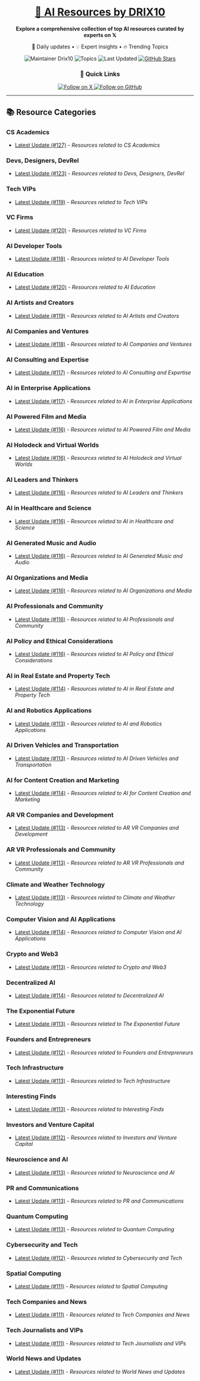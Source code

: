 
<div align="center">
  <h1><a href="https://x.com/DRIX_10_" target="_blank">🚀 AI Resources by DRIX10</a></h1>
  <p><strong>Explore a comprehensive collection of top AI resources curated by experts on 𝕏</strong></p>
  <p>🌟 Daily updates • 💡 Expert insights • 🔥 Trending Topics</p>

  <img src="https://img.shields.io/badge/Maintainer-Drix10-blue?style=for-the-badge" alt="Maintainer Drix10" />
  <img src="https://img.shields.io/badge/Topics-Everything%2C%20AI-red?style=for-the-badge" alt="Topics" />
  <img src="https://img.shields.io/github/last-commit/Drix10/ai-resources?style=for-the-badge&color=5D6D7E" alt="Last Updated" />
  <a href="https://github.com/Drix10/ai-resources"><img src="https://img.shields.io/github/stars/Drix10/ai-resources?style=for-the-badge&color=yellow" alt="GitHub Stars" /></a>

  <br>

  <h3>🌟 Quick Links</h3>
    <a href="https://x.com/DRIX_10_">
      <img src="https://img.shields.io/badge/Follow_on_𝕏-black?style=for-the-badge&logo=x&logoColor=white" alt="Follow on X" />
    </a>
    <a href="https://github.com/Drix10">
      <img src="https://img.shields.io/badge/Follow_on_GitHub-black?style=for-the-badge&logo=github&logoColor=white" alt="Follow on GitHub" />
    </a>
</div>

---

## 📚 Resource Categories

### CS Academics

*   [Latest Update (#127)](https://github.com/Drix10/ai-resources/blob/main/CS%20Academics/resources-127.md) - *Resources related to CS Academics*

### Devs, Designers, DevRel

*   [Latest Update (#123)](https://github.com/Drix10/ai-resources/blob/main/Devs%2C%20Designers%2C%20DevRel/resources-123.md) - *Resources related to Devs, Designers, DevRel*

### Tech VIPs

*   [Latest Update (#119)](https://github.com/Drix10/ai-resources/blob/main/Tech%20VIPs/resources-119.md) - *Resources related to Tech VIPs*

### VC Firms

*   [Latest Update (#120)](https://github.com/Drix10/ai-resources/blob/main/VC%20Firms/resources-120.md) - *Resources related to VC Firms*

### AI Developer Tools

*   [Latest Update (#118)](https://github.com/Drix10/ai-resources/blob/main/AI%20Developer%20Tools/resources-118.md) - *Resources related to AI Developer Tools*

### AI Education

*   [Latest Update (#120)](https://github.com/Drix10/ai-resources/blob/main/AI%20Education/resources-120.md) - *Resources related to AI Education*

### AI Artists and Creators

*   [Latest Update (#119)](https://github.com/Drix10/ai-resources/blob/main/AI%20Artists%20and%20Creators/resources-119.md) - *Resources related to AI Artists and Creators*

### AI Companies and Ventures

*   [Latest Update (#118)](https://github.com/Drix10/ai-resources/blob/main/AI%20Companies%20and%20Ventures/resources-118.md) - *Resources related to AI Companies and Ventures*

### AI Consulting and Expertise

*   [Latest Update (#117)](https://github.com/Drix10/ai-resources/blob/main/AI%20Consulting%20and%20Expertise/resources-117.md) - *Resources related to AI Consulting and Expertise*

### AI in Enterprise Applications

*   [Latest Update (#117)](https://github.com/Drix10/ai-resources/blob/main/AI%20in%20Enterprise%20Applications/resources-117.md) - *Resources related to AI in Enterprise Applications*

### AI Powered Film and Media

*   [Latest Update (#116)](https://github.com/Drix10/ai-resources/blob/main/AI%20Powered%20Film%20and%20Media/resources-116.md) - *Resources related to AI Powered Film and Media*

### AI Holodeck and Virtual Worlds

*   [Latest Update (#116)](https://github.com/Drix10/ai-resources/blob/main/AI%20Holodeck%20and%20Virtual%20Worlds/resources-116.md) - *Resources related to AI Holodeck and Virtual Worlds*

### AI Leaders and Thinkers

*   [Latest Update (#116)](https://github.com/Drix10/ai-resources/blob/main/AI%20Leaders%20and%20Thinkers/resources-116.md) - *Resources related to AI Leaders and Thinkers*

### AI in Healthcare and Science

*   [Latest Update (#116)](https://github.com/Drix10/ai-resources/blob/main/AI%20in%20Healthcare%20and%20Science/resources-116.md) - *Resources related to AI in Healthcare and Science*

### AI Generated Music and Audio

*   [Latest Update (#116)](https://github.com/Drix10/ai-resources/blob/main/AI%20Generated%20Music%20and%20Audio/resources-116.md) - *Resources related to AI Generated Music and Audio*

### AI Organizations and Media

*   [Latest Update (#116)](https://github.com/Drix10/ai-resources/blob/main/AI%20Organizations%20and%20Media/resources-116.md) - *Resources related to AI Organizations and Media*

### AI Professionals and Community

*   [Latest Update (#116)](https://github.com/Drix10/ai-resources/blob/main/AI%20Professionals%20and%20Community/resources-116.md) - *Resources related to AI Professionals and Community*

### AI Policy and Ethical Considerations

*   [Latest Update (#116)](https://github.com/Drix10/ai-resources/blob/main/AI%20Policy%20and%20Ethical%20Considerations/resources-116.md) - *Resources related to AI Policy and Ethical Considerations*

### AI in Real Estate and Property Tech

*   [Latest Update (#114)](https://github.com/Drix10/ai-resources/blob/main/AI%20in%20Real%20Estate%20and%20Property%20Tech/resources-114.md) - *Resources related to AI in Real Estate and Property Tech*

### AI and Robotics Applications

*   [Latest Update (#113)](https://github.com/Drix10/ai-resources/blob/main/AI%20and%20Robotics%20Applications/resources-113.md) - *Resources related to AI and Robotics Applications*

### AI Driven Vehicles and Transportation

*   [Latest Update (#113)](https://github.com/Drix10/ai-resources/blob/main/AI%20Driven%20Vehicles%20and%20Transportation/resources-113.md) - *Resources related to AI Driven Vehicles and Transportation*

### AI for Content Creation and Marketing

*   [Latest Update (#114)](https://github.com/Drix10/ai-resources/blob/main/AI%20for%20Content%20Creation%20and%20Marketing/resources-114.md) - *Resources related to AI for Content Creation and Marketing*

### AR VR Companies and Development

*   [Latest Update (#113)](https://github.com/Drix10/ai-resources/blob/main/AR%20VR%20Companies%20and%20Development/resources-113.md) - *Resources related to AR VR Companies and Development*

### AR VR Professionals and Community

*   [Latest Update (#113)](https://github.com/Drix10/ai-resources/blob/main/AR%20VR%20Professionals%20and%20Community/resources-113.md) - *Resources related to AR VR Professionals and Community*

### Climate and Weather Technology

*   [Latest Update (#113)](https://github.com/Drix10/ai-resources/blob/main/Climate%20and%20Weather%20Technology/resources-113.md) - *Resources related to Climate and Weather Technology*

### Computer Vision and AI Applications

*   [Latest Update (#114)](https://github.com/Drix10/ai-resources/blob/main/Computer%20Vision%20and%20AI%20Applications/resources-114.md) - *Resources related to Computer Vision and AI Applications*

### Crypto and Web3

*   [Latest Update (#113)](https://github.com/Drix10/ai-resources/blob/main/Crypto%20and%20Web3/resources-113.md) - *Resources related to Crypto and Web3*

### Decentralized AI

*   [Latest Update (#114)](https://github.com/Drix10/ai-resources/blob/main/Decentralized%20AI/resources-114.md) - *Resources related to Decentralized AI*

### The Exponential Future

*   [Latest Update (#113)](https://github.com/Drix10/ai-resources/blob/main/The%20Exponential%20Future/resources-113.md) - *Resources related to The Exponential Future*

### Founders and Entrepreneurs

*   [Latest Update (#112)](https://github.com/Drix10/ai-resources/blob/main/Founders%20and%20Entrepreneurs/resources-112.md) - *Resources related to Founders and Entrepreneurs*

### Tech Infrastructure

*   [Latest Update (#113)](https://github.com/Drix10/ai-resources/blob/main/Tech%20Infrastructure/resources-113.md) - *Resources related to Tech Infrastructure*

### Interesting Finds

*   [Latest Update (#113)](https://github.com/Drix10/ai-resources/blob/main/Interesting%20Finds/resources-113.md) - *Resources related to Interesting Finds*

### Investors and Venture Capital

*   [Latest Update (#112)](https://github.com/Drix10/ai-resources/blob/main/Investors%20and%20Venture%20Capital/resources-112.md) - *Resources related to Investors and Venture Capital*

### Neuroscience and AI

*   [Latest Update (#113)](https://github.com/Drix10/ai-resources/blob/main/Neuroscience%20and%20AI/resources-113.md) - *Resources related to Neuroscience and AI*

### PR and Communications

*   [Latest Update (#113)](https://github.com/Drix10/ai-resources/blob/main/PR%20and%20Communications/resources-113.md) - *Resources related to PR and Communications*

### Quantum Computing

*   [Latest Update (#113)](https://github.com/Drix10/ai-resources/blob/main/Quantum%20Computing/resources-113.md) - *Resources related to Quantum Computing*

### Cybersecurity and Tech

*   [Latest Update (#112)](https://github.com/Drix10/ai-resources/blob/main/Cybersecurity%20and%20Tech/resources-112.md) - *Resources related to Cybersecurity and Tech*

### Spatial Computing

*   [Latest Update (#111)](https://github.com/Drix10/ai-resources/blob/main/Spatial%20Computing/resources-111.md) - *Resources related to Spatial Computing*

### Tech Companies and News

*   [Latest Update (#111)](https://github.com/Drix10/ai-resources/blob/main/Tech%20Companies%20and%20News/resources-111.md) - *Resources related to Tech Companies and News*

### Tech Journalists and VIPs

*   [Latest Update (#111)](https://github.com/Drix10/ai-resources/blob/main/Tech%20Journalists%20and%20VIPs/resources-111.md) - *Resources related to Tech Journalists and VIPs*

### World News and Updates

*   [Latest Update (#111)](https://github.com/Drix10/ai-resources/blob/main/World%20News%20and%20Updates/resources-111.md) - *Resources related to World News and Updates*


